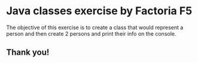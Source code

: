 # Java classes exercise by Factoria F5

The objective of this exercise is to create a class that would represent a person and then create 2 persons and print their info on the console.

## Thank you!